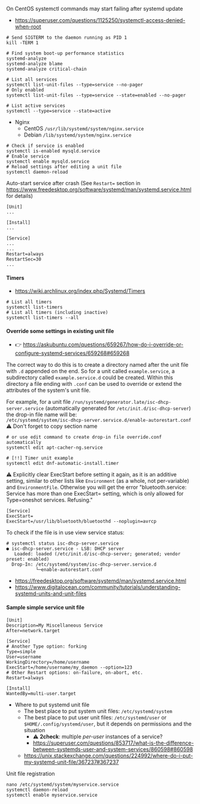 On CentOS systemctl commands may start failing after systemd update
* https://superuser.com/questions/1125250/systemctl-access-denied-when-root
```shell
# Send SIGTERM to the daemon running as PID 1
kill -TERM 1
```

```shell
# Find system boot-up performance statistics
systemd-analyze
systemd-analyze blame
systemd-analyze critical-chain

# List all services
systemctl list-unit-files --type=service --no-pager
# Only enabled
systemctl list-unit-files --type=service --state=enabled --no-pager

# List active services
systemctl --type=service --state=active
```

* Nginx
    * CentOS `/usr/lib/systemd/system/nginx.service`
    * Debian `/lib/systemd/system/nginx.service`

```shell
# Check if service is enabled
systemctl is-enabled mysqld.service
# Enable service
systemctl enable mysqld.service
# Reload settings after editing a unit file
systemctl daemon-reload
```

Auto-start service after crash (See `Restart=` section in https://www.freedesktop.org/software/systemd/man/systemd.service.html for details)
```
[Unit]
...

[Install]
...

[Service]
...
...
Restart=always
RestartSec=30
...
```
#### Timers
* https://wiki.archlinux.org/index.php/Systemd/Timers

```shell
# List all timers
systemctl list-timers
# List all timers (including inactive)
systemctl list-timers --all
```

#### Override some settings in existing unit file

* :point_right: https://askubuntu.com/questions/659267/how-do-i-override-or-configure-systemd-services/659268#659268

The correct way to do this is to create a directory named after the unit file with `.d` appended on the end. So for a unit called `example.service`, a subdirectory called `example.service.d` could be created. Within this directory a file ending with `.conf` can be used to override or extend the attributes of the system's unit file.

For example, for a unit file `/run/systemd/generator.late/isc-dhcp-server.service` (automatically generated for `/etc/init.d/isc-dhcp-server`) the drop-in file name will be:<br>
`/etc/systemd/system/isc-dhcp-server.service.d/enable-autorestart.conf`<br>
:warning: Don't forget to copy section name
```shell
# or use edit command to create drop-in file override.conf automatically
systemctl edit apt-cacher-ng.service

# [!!] Timer unit example
systemctl edit dnf-automatic-install.timer
```
:warning: Explicitly clear ExecStart before setting it again, as it is an additive setting, similar to other lists like `Environment` (as a whole, not per-variable) and `EnvironmentFile`. Otherwise you will get the error "bluetooth.service: Service has more than one ExecStart= setting, which is only allowed for Type=oneshot services. Refusing."
```
[Service]
ExecStart=
ExecStart=/usr/lib/bluetooth/bluetoothd --noplugin=avrcp
```

To check if the file is in use view service status:
```
# systemctl status isc-dhcp-server.service
● isc-dhcp-server.service - LSB: DHCP server
   Loaded: loaded (/etc/init.d/isc-dhcp-server; generated; vendor preset: enabled)
  Drop-In: /etc/systemd/system/isc-dhcp-server.service.d
           └─enable-autorestart.conf
```
* https://freedesktop.org/software/systemd/man/systemd.service.html
* https://www.digitalocean.com/community/tutorials/understanding-systemd-units-and-unit-files

#### Sample simple service unit file
```
[Unit]
Description=My Miscellaneous Service
After=network.target

[Service]
# Another Type option: forking
Type=simple
User=username
WorkingDirectory=/home/username
ExecStart=/home/username/my_daemon --option=123
# Other Restart options: on-failure, on-abort, etc.
Restart=always

[Install]
WantedBy=multi-user.target
```
* Where to put systemd unit file
    * The best place to put system unit files: `/etc/systemd/system`
    * The best place to put user unit files: `/etc/systemd/user` or `$HOME/.config/systemd/user`, but it depends on permissions and the situation
        * :warning: **2check**: multiple *per-user* instances of a service?
        * https://superuser.com/questions/853717/what-is-the-difference-between-systemds-user-and-system-services/860598#860598
    * https://unix.stackexchange.com/questions/224992/where-do-i-put-my-systemd-unit-file/367237#367237

Unit file registration
```shell
nano /etc/systemd/system/myservice.service
systemctl daemon-reload
systemctl enable myservice.service
```
